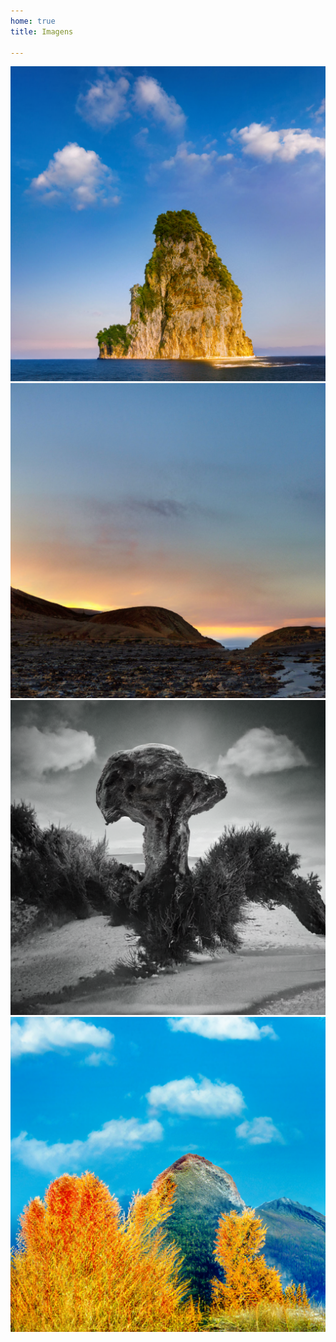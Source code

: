 ```yaml
---
home: true
title: Imagens

---
```




![Primeira imagem](../teste.png)
![Segunda imagem](../1.png)
![Terceira imagem](../2.png)
![Quarta imagem](../3.png)

